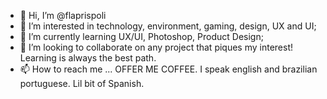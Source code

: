 - 👋 Hi, I’m @flaprispoli
- 👀 I’m interested in technology, environment, gaming, design, UX and UI;
- 🌱 I’m currently learning UX/UI, Photoshop, Product Design;
- 💞️ I’m looking to collaborate on any project that piques my interest! Learning is always the best path. 
- 📫 How to reach me ... OFFER ME COFFEE. I speak english and brazilian portuguese. Lil bit of Spanish.

<!---
flaprispoli/flaprispoli is a ✨ special ✨ repository because its `README.md` (this file) appears on your GitHub profile.
You can click the Preview link to take a look at your changes.
--->
